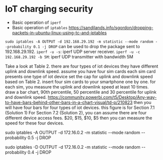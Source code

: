 # IoT charging security

 - Basic operation of ```iperf```
 - Basic operation of ```iptables```
	https://sandilands.info/sgordon/dropping-packets-in-ubuntu-linux-using-tc-and-iptables

```sudo iptables -A OUTPUT -d 192.168.29.192 -m statistic --mode random --probability 0.1 -j DROP``` can be used to drop the package sent to 192.168.29.192.
```iperf -u -s```: iperf UDP server receiver.
```iperf -u -c 192.168.29.192 -b 5M```: iperf UDP transmitter with bandwidth 5M



Take a look at Table 2. there are four types of iot devices
they have different uplink and downlink speed.
assume you have four sim cards
each sim card presents one type of iot device
set the cap for uplink and downlink speed based on Table 2.
insert four sim cards to your smartphone one by one.
for each sim, you measure the uplink and downlink speed at least 10 times.
draw a bar chart, 90th percentile, 50 percentile and 30 percentile for uplink and downlink speed.
https://community.powerbi.com/t5/Desktop/Any-way-to-have-bars-behind-other-bars-in-a-chart-visual/td-p/210823
then you will have four bars for four types of iot devices.
this figure is for Section 7.1 (Solution 1)
For Section 7.2 (Solution 2), you can assume there are four different device access fees.
$20, $15, $10, $5
then you can measure the speed for these four devices.

sudo iptables -A OUTPUT -d 172.16.0.2 -m statistic --mode random --probability 0.5 -j DROP

sudo iptables -D OUTPUT -d 172.16.0.2 -m statistic --mode random --probability 0.4 -j DROP